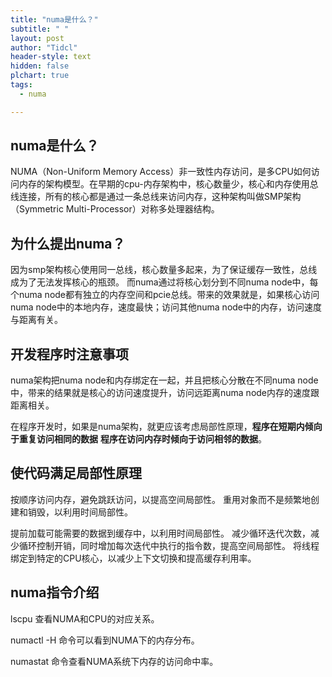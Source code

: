 ```yaml
---
title: "numa是什么？"
subtitle: " "
layout: post
author: "Tidcl"
header-style: text
hidden: false
plchart: true
tags:
  - numa

---
```




## numa是什么？

NUMA（Non-Uniform Memory Access）非一致性内存访问，是多CPU如何访问内存的架构模型。在早期的cpu-内存架构中，核心数量少，核心和内存使用总线连接，所有的核心都是通过一条总线来访问内存，这种架构叫做SMP架构（Symmetric Multi-Processor）对称多处理器结构。



## 为什么提出numa？

因为smp架构核心使用同一总线，核心数量多起来，为了保证缓存一致性，总线成为了无法发挥核心的瓶颈。
而numa通过将核心划分到不同numa node中，每个numa node都有独立的内存空间和pcie总线。带来的效果就是，如果核心访问numa node中的本地内存，速度最快；访问其他numa node中的内存，访问速度与距离有关。



## 开发程序时注意事项

numa架构把numa node和内存绑定在一起，并且把核心分散在不同numa node中，带来的结果就是核心的访问速度提升，访问远距离numa node内存的速度跟距离相关。

在程序开发时，如果是numa架构，就更应该考虑局部性原理，**程序在短期内倾向于重复访问相同的数据** **程序在访问内存时倾向于访问相邻的数据**。



## 使代码满足局部性原理

按顺序访问内存，避免跳跃访问，以提高空间局部性。
重用对象而不是频繁地创建和销毁，以利用时间局部性。

提前加载可能需要的数据到缓存中，以利用时间局部性。
减少循环迭代次数，减少循环控制开销，同时增加每次迭代中执行的指令数，提高空间局部性。
将线程绑定到特定的CPU核心，以减少上下文切换和提高缓存利用率。



## numa指令介绍

lscpu 查看NUMA和CPU的对应关系。

numactl -H 命令可以看到NUMA下的内存分布。

numastat 命令查看NUMA系统下内存的访问命中率。